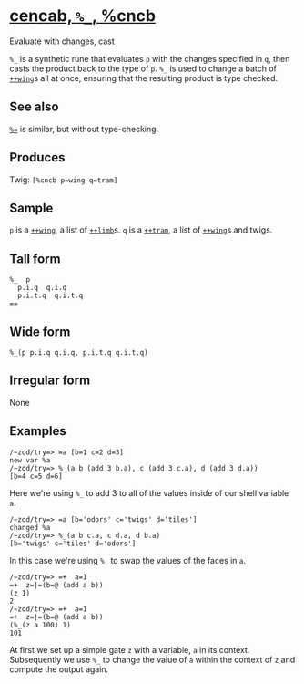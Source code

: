 [cencab, `%_`, %cncb](#cncb)
============================

Evaluate with changes, cast

`%_` is a synthetic rune that evaluates `p` with the changes specified
in `q`, then casts the product back to the type of `p`. `%_` is used to
change a batch of [`++wing`]()s all at once, ensuring that the resulting
product is type checked.

See also
--------

[`%=`](#cnts) is similar, but without type-checking.

Produces
--------

Twig: `[%cncb p=wing q=tram]`

Sample
------

`p` is a [`++wing`](), a list of [`++limb`]()s. `q` is a [`++tram`](), a
list of [`++wing`]()s and twigs.

Tall form
---------

    %_  p
      p.i.q  q.i.q
      p.i.t.q  q.i.t.q
    ==

Wide form
---------

    %_(p p.i.q q.i.q, p.i.t.q q.i.t.q)

Irregular form
--------------

None

Examples
--------

    /~zod/try=> =a [b=1 c=2 d=3]
    new var %a
    /~zod/try=> %_(a b (add 3 b.a), c (add 3 c.a), d (add 3 d.a))
    [b=4 c=5 d=6]

Here we're using `%_` to add 3 to all of the values inside of our shell
variable `a`.

    /~zod/try=> =a [b='odors' c='twigs' d='tiles']
    changed %a
    /~zod/try=> %_(a b c.a, c d.a, d b.a)
    [b='twigs' c='tiles' d='odors']

In this case we're using `%_` to swap the values of the faces in `a`.

    /~zod/try=> =+  a=1    
    =+  z=|=(b=@ (add a b))
    (z 1)
    2
    /~zod/try=> =+  a=1    
    =+  z=|=(b=@ (add a b))
    (%_(z a 100) 1)
    101

At first we set up a simple gate `z` with a variable, `a` in its
context. Subsequently we use `%_` to change the value of `a` within the
context of `z` and compute the output again.
